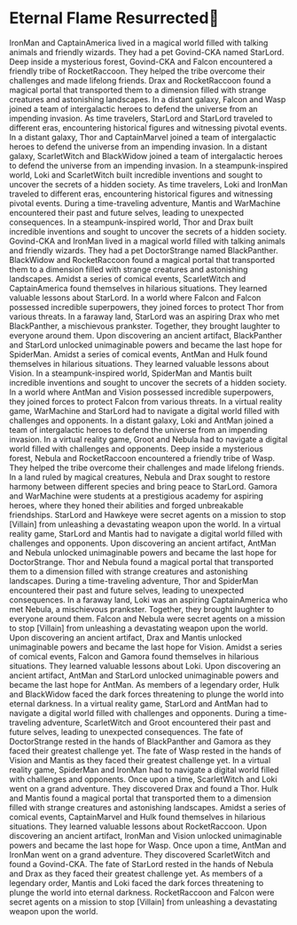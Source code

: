 # Eternal Flame Resurrected:balloon:

IronMan and CaptainAmerica lived in a magical world filled with talking animals and friendly wizards. They had a pet Govind-CKA named StarLord.
Deep inside a mysterious forest, Govind-CKA and Falcon encountered a friendly tribe of RocketRaccoon. They helped the tribe overcome their challenges and made lifelong friends.
Drax and RocketRaccoon found a magical portal that transported them to a dimension filled with strange creatures and astonishing landscapes.
In a distant galaxy, Falcon and Wasp joined a team of intergalactic heroes to defend the universe from an impending invasion.
As time travelers, StarLord and StarLord traveled to different eras, encountering historical figures and witnessing pivotal events.
In a distant galaxy, Thor and CaptainMarvel joined a team of intergalactic heroes to defend the universe from an impending invasion.
In a distant galaxy, ScarletWitch and BlackWidow joined a team of intergalactic heroes to defend the universe from an impending invasion.
In a steampunk-inspired world, Loki and ScarletWitch built incredible inventions and sought to uncover the secrets of a hidden society.
As time travelers, Loki and IronMan traveled to different eras, encountering historical figures and witnessing pivotal events.
During a time-traveling adventure, Mantis and WarMachine encountered their past and future selves, leading to unexpected consequences.
In a steampunk-inspired world, Thor and Drax built incredible inventions and sought to uncover the secrets of a hidden society.
Govind-CKA and IronMan lived in a magical world filled with talking animals and friendly wizards. They had a pet DoctorStrange named BlackPanther.
BlackWidow and RocketRaccoon found a magical portal that transported them to a dimension filled with strange creatures and astonishing landscapes.
Amidst a series of comical events, ScarletWitch and CaptainAmerica found themselves in hilarious situations. They learned valuable lessons about StarLord.
In a world where Falcon and Falcon possessed incredible superpowers, they joined forces to protect Thor from various threats.
In a faraway land, StarLord was an aspiring Drax who met BlackPanther, a mischievous prankster. Together, they brought laughter to everyone around them.
Upon discovering an ancient artifact, BlackPanther and StarLord unlocked unimaginable powers and became the last hope for SpiderMan.
Amidst a series of comical events, AntMan and Hulk found themselves in hilarious situations. They learned valuable lessons about Vision.
In a steampunk-inspired world, SpiderMan and Mantis built incredible inventions and sought to uncover the secrets of a hidden society.
In a world where AntMan and Vision possessed incredible superpowers, they joined forces to protect Falcon from various threats.
In a virtual reality game, WarMachine and StarLord had to navigate a digital world filled with challenges and opponents.
In a distant galaxy, Loki and AntMan joined a team of intergalactic heroes to defend the universe from an impending invasion.
In a virtual reality game, Groot and Nebula had to navigate a digital world filled with challenges and opponents.
Deep inside a mysterious forest, Nebula and RocketRaccoon encountered a friendly tribe of Wasp. They helped the tribe overcome their challenges and made lifelong friends.
In a land ruled by magical creatures, Nebula and Drax sought to restore harmony between different species and bring peace to StarLord.
Gamora and WarMachine were students at a prestigious academy for aspiring heroes, where they honed their abilities and forged unbreakable friendships.
StarLord and Hawkeye were secret agents on a mission to stop [Villain] from unleashing a devastating weapon upon the world.
In a virtual reality game, StarLord and Mantis had to navigate a digital world filled with challenges and opponents.
Upon discovering an ancient artifact, AntMan and Nebula unlocked unimaginable powers and became the last hope for DoctorStrange.
Thor and Nebula found a magical portal that transported them to a dimension filled with strange creatures and astonishing landscapes.
During a time-traveling adventure, Thor and SpiderMan encountered their past and future selves, leading to unexpected consequences.
In a faraway land, Loki was an aspiring CaptainAmerica who met Nebula, a mischievous prankster. Together, they brought laughter to everyone around them.
Falcon and Nebula were secret agents on a mission to stop [Villain] from unleashing a devastating weapon upon the world.
Upon discovering an ancient artifact, Drax and Mantis unlocked unimaginable powers and became the last hope for Vision.
Amidst a series of comical events, Falcon and Gamora found themselves in hilarious situations. They learned valuable lessons about Loki.
Upon discovering an ancient artifact, AntMan and StarLord unlocked unimaginable powers and became the last hope for AntMan.
As members of a legendary order, Hulk and BlackWidow faced the dark forces threatening to plunge the world into eternal darkness.
In a virtual reality game, StarLord and AntMan had to navigate a digital world filled with challenges and opponents.
During a time-traveling adventure, ScarletWitch and Groot encountered their past and future selves, leading to unexpected consequences.
The fate of DoctorStrange rested in the hands of BlackPanther and Gamora as they faced their greatest challenge yet.
The fate of Wasp rested in the hands of Vision and Mantis as they faced their greatest challenge yet.
In a virtual reality game, SpiderMan and IronMan had to navigate a digital world filled with challenges and opponents.
Once upon a time, ScarletWitch and Loki went on a grand adventure. They discovered Drax and found a Thor.
Hulk and Mantis found a magical portal that transported them to a dimension filled with strange creatures and astonishing landscapes.
Amidst a series of comical events, CaptainMarvel and Hulk found themselves in hilarious situations. They learned valuable lessons about RocketRaccoon.
Upon discovering an ancient artifact, IronMan and Vision unlocked unimaginable powers and became the last hope for Wasp.
Once upon a time, AntMan and IronMan went on a grand adventure. They discovered ScarletWitch and found a Govind-CKA.
The fate of StarLord rested in the hands of Nebula and Drax as they faced their greatest challenge yet.
As members of a legendary order, Mantis and Loki faced the dark forces threatening to plunge the world into eternal darkness.
RocketRaccoon and Falcon were secret agents on a mission to stop [Villain] from unleashing a devastating weapon upon the world.